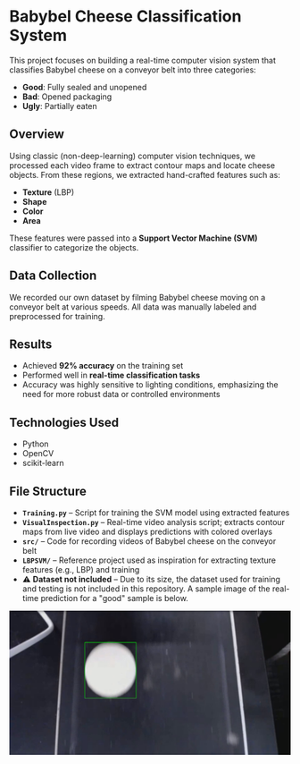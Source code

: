 # Babybel Cheese Classification System

This project focuses on building a real-time computer vision system that classifies Babybel cheese on a conveyor belt into three categories:

- **Good**: Fully sealed and unopened  
- **Bad**: Opened packaging  
- **Ugly**: Partially eaten

## Overview

Using classic (non-deep-learning) computer vision techniques, we processed each video frame to extract contour maps and locate cheese objects. From these regions, we extracted hand-crafted features such as:

- **Texture** (LBP)
- **Shape**
- **Color**
- **Area**

These features were passed into a **Support Vector Machine (SVM)** classifier to categorize the objects.

## Data Collection

We recorded our own dataset by filming Babybel cheese moving on a conveyor belt at various speeds. All data was manually labeled and preprocessed for training.

## Results

- Achieved **92% accuracy** on the training set
- Performed well in **real-time classification tasks**
- Accuracy was highly sensitive to lighting conditions, emphasizing the need for more robust data or controlled environments

## Technologies Used

- Python
- OpenCV
- scikit-learn

## File Structure

- **`Training.py`** – Script for training the SVM model using extracted features
- **`VisualInspection.py`** – Real-time video analysis script; extracts contour maps from live video and displays predictions with colored overlays
- **`src/`** – Code for recording videos of Babybel cheese on the conveyor belt
- **`LBPSVM/`** – Reference project used as inspiration for extracting texture features (e.g., LBP) and training
- ⚠️ **Dataset not included** – Due to its size, the dataset used for training and testing is not included in this repository. A sample image of the real-time prediction for a "good" sample is below.

![alt text](SampleImage.png)